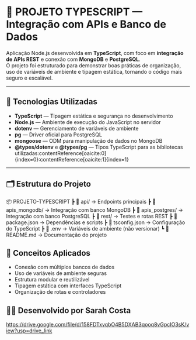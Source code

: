 # 🧩 PROJETO TYPESCRIPT — Integração com APIs e Banco de Dados

Aplicação Node.js desenvolvida em **TypeScript**, com foco em **integração de APIs REST** e conexão com **MongoDB** e **PostgreSQL**.  
O projeto foi estruturado para demonstrar boas práticas de organização, uso de variáveis de ambiente e tipagem estática, tornando o código mais seguro e escalável.

---

## 🚀 Tecnologias Utilizadas

- **TypeScript** — Tipagem estática e segurança no desenvolvimento  
- **Node.js** — Ambiente de execução do JavaScript no servidor  
- **dotenv** — Gerenciamento de variáveis de ambiente  
- **pg** — Driver oficial para PostgreSQL  
- **mongoose** — ODM para manipulação de dados no MongoDB  
- **@types/dotenv** e **@types/pg** — Tipos TypeScript para as bibliotecas utilizadas:contentReference[oaicite:0]{index=0}:contentReference[oaicite:1]{index=1}

---

## 🗂️ Estrutura do Projeto

📦 PROJETO-TYPESCRIPT
┣ 📁 api/ → Endpoints principais
┣ 📁 apis_mongodb/ → Integração com banco MongoDB
┣ 📁 apis_postgres/ → Integração com banco PostgreSQL
┣ 📁 rest/ → Testes e rotas REST
┣ 📄 package.json → Dependências e scripts
┣ 📄 tsconfig.json → Configuração do TypeScript
┣ 📄 .env → Variáveis de ambiente (não versionar)
┗ 📄 README.md → Documentação do projeto

## 🧠 Conceitos Aplicados

- Conexão com múltiplos bancos de dados
- Uso de variáveis de ambiente seguras
- Estrutura modular e reutilizável
- Tipagem estática com interfaces TypeScript
- Organização de rotas e controladores
  
## 👨‍💻 Desenvolvido por Sarah Costa 

https://drive.google.com/file/d/158FDTxvqbO4B5DXAB3qooq8vGpcIO3sK/view?usp=drive_link
